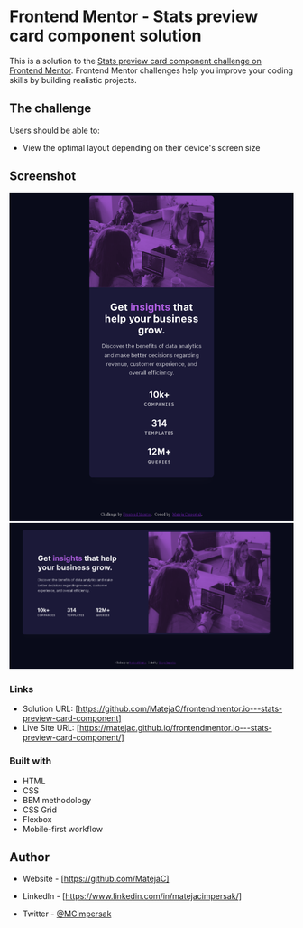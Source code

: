 # Frontend Mentor - Stats preview card component solution

This is a solution to the [Stats preview card component challenge on Frontend Mentor](https://www.frontendmentor.io/challenges/stats-preview-card-component-8JqbgoU62). Frontend Mentor challenges help you improve your coding skills by building realistic projects.

## The challenge

Users should be able to:

- View the optimal layout depending on their device's screen size

## Screenshot

![screenshot-mobile](images/screenshot-mobile.png)
![screenshot-desktop](images/screenshot-desktop.png)

### Links

- Solution URL: [https://github.com/MatejaC/frontendmentor.io---stats-preview-card-component]
- Live Site URL: [https://matejac.github.io/frontendmentor.io---stats-preview-card-component/]

### Built with

- HTML
- CSS
- BEM methodology
- CSS Grid
- Flexbox
- Mobile-first workflow

## Author

- Website - [https://github.com/MatejaC]

- LinkedIn - [https://www.linkedin.com/in/matejacimpersak/]

- Twitter - [@MCimpersak](https://twitter.com/mcimpersak)